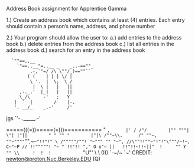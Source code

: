 Address Book assignment for Apprentice Gamma

1.) Create an address book which contains at least (4) entries. Each entry should contain a person’s name, address, and phone number

2.) Your program should allow the user to:
a.) add entries to the address book
b.) delete entries from the address book
c.) list all entries in the address book
d.) search for an entry in the address book


      `""==,,__  
        `"==..__"=..__ _    _..-==""_
             .-,`"=/ /\ \""/_)==""``
            ( (    | | | \/ |
             \ '.  |  \;  \ /
              |  \ |   |   ||
         ,-._.'  |_|   |   ||
        .\_/\     -'   ;   Y
       |  `  |        /    |-.
       '. __/_    _.-'     /'
   jgs        `'-.._____.-'

=====(((=))=====(=)))===========
      " `,      |' /
      /"/        |""
     """|        \"|
     |"||        " "
     "" "        |"|\
    /""~\\.      /" ""~,
   ""~""""`"",~`~"!!"!" \
   /"""""/""! "~""" "" "~",
  //\""!!""~"!"!"\"""/~!~, C~"~P
 // !!"""""! "~ " !!"!! "," O o"~
 ||   !!"!!~!!~||"  !     "" Y ""
 \\     !  !  !            `"U"'
  \\
   \\  0))
    \`-~/~
     `~'
CREDIT: newton@proton.Nuc.Berkeley.EDU (Q)